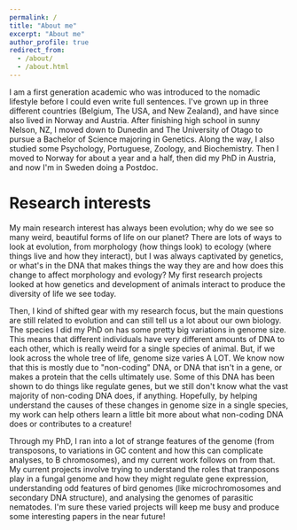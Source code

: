 ```yaml
---
permalink: /
title: "About me"
excerpt: "About me"
author_profile: true
redirect_from: 
  - /about/
  - /about.html
---
```


I am a first generation academic who was introduced to the nomadic lifestyle before I could even write full sentences. I've grown up in three different countries (Belgium, The USA, and New Zealand), and have since also lived in Norway and Austria. After finishing high school in sunny Nelson, NZ, I moved down to Dunedin and The University of Otago to pursue a Bachelor of Science majoring in Genetics. Along the way, I also studied some Psychology, Portuguese, Zoology, and Biochemistry. Then I moved to Norway for about a year and a half, then did my PhD in Austria, and now I'm in Sweden doing a Postdoc.

Research interests
======
My main research interest has always been evolution; why do we see so many weird, beautiful forms of life on our planet? There are lots of ways to look at evolution, from morphology (how things look) to ecology (where things live and how they interact), but I was always captivated by genetics, or what's in the DNA that makes things the way they are and how does this change to affect morphology and evology? My first research projects looked at how genetics and development of animals interact to produce the diversity of life we see today. 

Then, I kind of shifted gear with my research focus, but the main questions are still related to evolution and can still tell us a lot about our own biology. The species I did my PhD on has some pretty big variations in genome size. This means that different individuals have very different amounts of DNA to each other, which is really weird for a single species of animal. But, if we look across the whole tree of life, genome size varies A LOT. We know now that this is mostly due to "non-coding" DNA, or DNA that isn't in a gene, or makes a protein that the cells ultimately use. Some of this DNA has been shown to do things like regulate genes, but we still don't know what the vast majority of non-coding DNA does, if anything. Hopefully, by helping understand the causes of  these changes in genome size in a single species, my work can help others learn a little bit more about what non-coding DNA does or contributes to a creature! 

Through my PhD, I ran into a lot of strange features of the genome (from transposons, to variations in GC content and how this can complicate analyses, to B chromosomes), and my current work follows on from that. My current projects involve trying to understand the roles that tranposons play in a fungal genome and how they might regulate gene expression, understanding odd features of bird genomes (like microchromosomes and secondary DNA structure), and analysing the genomes of parasitic nematodes. I'm sure these varied projects will keep me busy and produce some interesting papers in the near future!

